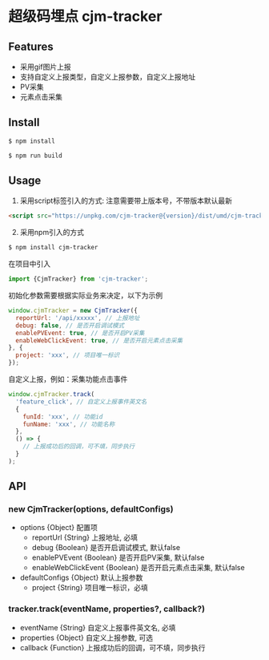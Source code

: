 # 超级码埋点 cjm-tracker

## Features

- 采用gif图片上报
- 支持自定义上报类型，自定义上报参数，自定义上报地址
- PV采集
- 元素点击采集

## Install

```bash
$ npm install
```

```bash
$ npm run build
```

## Usage

1. 采用script标签引入的方式: 注意需要带上版本号，不带版本默认最新

```html
<script src="https://unpkg.com/cjm-tracker@{version}/dist/umd/cjm-tracker.min.js"></script>
```

2. 采用npm引入的方式
    
```bash
$ npm install cjm-tracker
```
在项目中引入

```js
import {CjmTracker} from 'cjm-tracker';
```
初始化参数需要根据实际业务来决定，以下为示例

```js
window.cjmTracker = new CjmTracker({
  reportUrl: '/api/xxxxx', // 上报地址
  debug: false, // 是否开启调试模式
  enablePVEvent: true, // 是否开启PV采集
  enableWebClickEvent: true, // 是否开启元素点击采集
}, {
  project: 'xxx', // 项目唯一标识
});
```

自定义上报，例如：采集功能点击事件

```js
window.cjmTracker.track(
  'feature_click', // 自定义上报事件英文名
  {
    funId: 'xxx', // 功能id
    funName: 'xxx', // 功能名称
  }, 
  () => {
    // 上报成功后的回调，可不填，同步执行
  }
);
```

## API

### new CjmTracker(options, defaultConfigs)

- options {Object} 配置项
  - reportUrl {String} 上报地址, 必填
  - debug {Boolean} 是否开启调试模式, 默认false
  - enablePVEvent {Boolean} 是否开启PV采集, 默认false
  - enableWebClickEvent {Boolean} 是否开启元素点击采集, 默认false
- defaultConfigs {Object} 默认上报参数
  - project {String} 项目唯一标识，必填

### tracker.track(eventName, properties?, callback?)

- eventName {String} 自定义上报事件英文名, 必填
- properties {Object} 自定义上报参数, 可选
- callback {Function} 上报成功后的回调，可不填，同步执行
